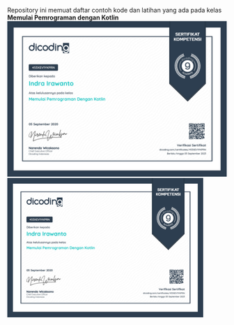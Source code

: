 Repository ini memuat daftar contoh kode dan latihan yang ada pada kelas **Memulai Pemrograman dengan Kotlin**
![alt text](https://raw.githubusercontent.com/Reindra12/MemulaiPemogramanDenganKotlin-Dicoding/master/assets/0001.jpg)
<img src="https://github.com/Reindra12/MemulaiPemogramanDenganKotlin-Dicoding/blob/master/assets/0001.jpg" width="450" alt="accessibility text">
